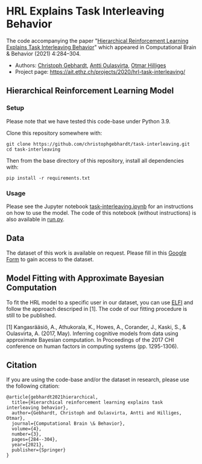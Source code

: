 # HRL Explains Task Interleaving Behavior
The code accompanying the paper "[Hierarchical Reinforcement Learning Explains Task Interleaving Behavior](https://link.springer.com/article/10.1007/s42113-020-00093-9)" which appeared in Computational Brain & Behavior (2021) 4:284–304. 

- Authors: [Christoph Gebhardt](https://ait.ethz.ch/people/gebhardt/), [Antti Oulasvirta](http://users.comnet.aalto.fi/oulasvir/), [Otmar Hilliges](https://ait.ethz.ch/people/hilliges/)
- Project page: https://ait.ethz.ch/projects/2020/hrl-task-interleaving/

## Hierarchical Reinforcement Learning Model
### Setup
Please note that we have tested this code-base under Python 3.9.

Clone this repository somewhere with:
```
git clone https://github.com/christophgebhardt/task-interleaving.git
cd task-interleaving
```

Then from the base directory of this repository, install all dependencies with:
```
pip install -r requirements.txt
```

### Usage
Please see the Jupyter notebook [task-interleaving.ipynb](task-interleaving.ipynb) for an instructions on how to use the model.
The code of this notebook (without instructions) is also available in [run.py](run.py).

## Data
The dataset of this work is available on request. Please fill in this [Google Form](https://docs.google.com/forms/d/e/1FAIpQLSeyZ8A4Uw1L7a9ssmW-g6Yzdhi68mteQuYBmnpu8GaBrUy-cA/viewform?usp=sf_link) to gain access to the dataset.

## Model Fitting with Approximate Bayesian Computation
To fit the HRL model to a specific user in our dataset, you can use [ELFI](https://elfi.readthedocs.io/en/latest/index.html) and follow the approach descriped in [1]. The code of our fitting procedure is still to be published.

[1] Kangasrääsiö, A., Athukorala, K., Howes, A., Corander, J., Kaski, S., & Oulasvirta, A. (2017, May). Inferring cognitive models from data using approximate Bayesian computation. In Proceedings of the 2017 CHI conference on human factors in computing systems (pp. 1295-1306).

## Citation
If you are using the code-base and/or the dataset in research, please use the following citation:
```
@article{gebhardt2021hierarchical,
  title={Hierarchical reinforcement learning explains task interleaving behavior},
  author={Gebhardt, Christoph and Oulasvirta, Antti and Hilliges, Otmar},
  journal={Computational Brain \& Behavior},
  volume={4},
  number={3},
  pages={284--304},
  year={2021},
  publisher={Springer}
}
```
